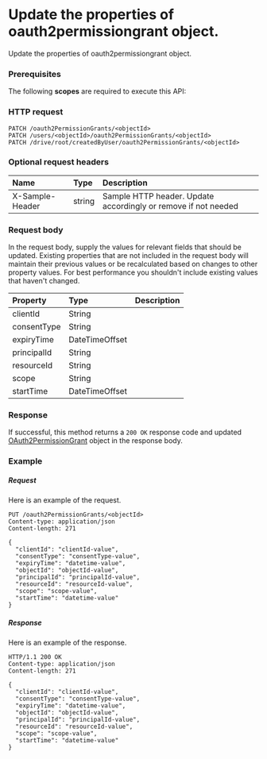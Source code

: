 # Update the properties of oauth2permissiongrant object.

Update the properties of oauth2permissiongrant object.
### Prerequisites
The following **scopes** are required to execute this API: 
### HTTP request
<!-- { "blockType": "ignored" } -->
```http
PATCH /oauth2PermissionGrants/<objectId>
PATCH /users/<objectId>/oauth2PermissionGrants/<objectId>
PATCH /drive/root/createdByUser/oauth2PermissionGrants/<objectId>
```
### Optional request headers
| Name       | Type | Description|
|:-----------|:------|:----------|
| X-Sample-Header  | string  | Sample HTTP header. Update accordingly or remove if not needed|

### Request body
In the request body, supply the values for relevant fields that should be updated. Existing properties that are not included in the request body will maintain their previous values or be recalculated based on changes to other property values. For best performance you shouldn't include existing values that haven't changed.

| Property	   | Type	|Description|
|:---------------|:--------|:----------|
|clientId|String||
|consentType|String||
|expiryTime|DateTimeOffset||
|principalId|String||
|resourceId|String||
|scope|String||
|startTime|DateTimeOffset||

### Response
If successful, this method returns a `200 OK` response code and updated [OAuth2PermissionGrant](../resources/oauth2permissiongrant.md) object in the response body.
### Example
##### Request
Here is an example of the request.
<!-- {
  "blockType": "request",
  "name": "update_oauth2permissiongrant"
}-->
```http
PUT /oauth2PermissionGrants/<objectId>
Content-type: application/json
Content-length: 271

{
  "clientId": "clientId-value",
  "consentType": "consentType-value",
  "expiryTime": "datetime-value",
  "objectId": "objectId-value",
  "principalId": "principalId-value",
  "resourceId": "resourceId-value",
  "scope": "scope-value",
  "startTime": "datetime-value"
}
```
##### Response
Here is an example of the response.
<!-- {
  "blockType": "response",
  "truncated": false,
  "@odata.type": "microsoft.graph.oauth2permissiongrant"
} -->
```http
HTTP/1.1 200 OK
Content-type: application/json
Content-length: 271

{
  "clientId": "clientId-value",
  "consentType": "consentType-value",
  "expiryTime": "datetime-value",
  "objectId": "objectId-value",
  "principalId": "principalId-value",
  "resourceId": "resourceId-value",
  "scope": "scope-value",
  "startTime": "datetime-value"
}
```

<!-- uuid: 1ed89021-3976-4b40-a57d-1b42c51ca6bf
2015-10-19 08:46:47 UTC -->
<!-- {
  "type": "#page.annotation",
  "description": "Update the properties of oauth2permissiongrant object.",
  "keywords": "",
  "section": "documentation",
  "tocPath": ""
}-->